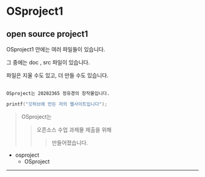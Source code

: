 # OSproject1
## open source project1

OSproject1 안에는 여러 파일들이 있습니다.


  그 중에는 doc , src 파일이 있습니다.
  
  
파일은 지울 수도 있고, 더 만들 수도 있습니다.
  
```

OSproject는 20202365 정유경의 창작물입니다.

```

```C
printf("깃허브에 만든 저의 웹사이트입니다");

```

> OSproject는
>> 오픈소스 수업 과제물 제출을 위해 
>>> 만들어졌습니다.


+ osproject
  + OSproject


-----------------------------





